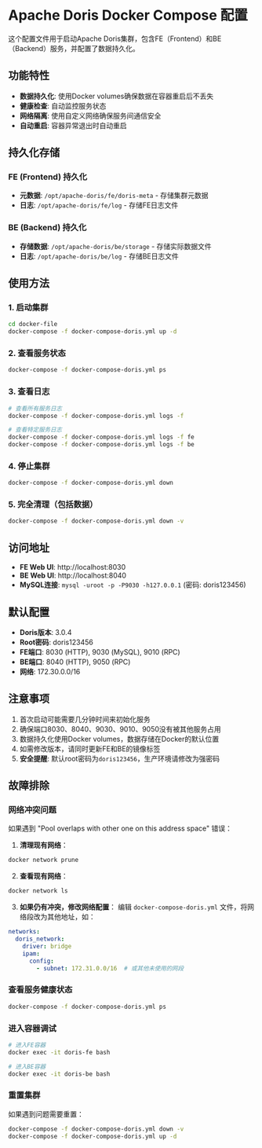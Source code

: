 # Apache Doris Docker Compose 配置

这个配置文件用于启动Apache Doris集群，包含FE（Frontend）和BE（Backend）服务，并配置了数据持久化。

## 功能特性

- **数据持久化**: 使用Docker volumes确保数据在容器重启后不丢失
- **健康检查**: 自动监控服务状态
- **网络隔离**: 使用自定义网络确保服务间通信安全
- **自动重启**: 容器异常退出时自动重启

## 持久化存储

### FE (Frontend) 持久化
- **元数据**: `/opt/apache-doris/fe/doris-meta` - 存储集群元数据
- **日志**: `/opt/apache-doris/fe/log` - 存储FE日志文件

### BE (Backend) 持久化
- **存储数据**: `/opt/apache-doris/be/storage` - 存储实际数据文件
- **日志**: `/opt/apache-doris/be/log` - 存储BE日志文件

## 使用方法

### 1. 启动集群
```bash
cd docker-file
docker-compose -f docker-compose-doris.yml up -d
```

### 2. 查看服务状态
```bash
docker-compose -f docker-compose-doris.yml ps
```

### 3. 查看日志
```bash
# 查看所有服务日志
docker-compose -f docker-compose-doris.yml logs -f

# 查看特定服务日志
docker-compose -f docker-compose-doris.yml logs -f fe
docker-compose -f docker-compose-doris.yml logs -f be
```

### 4. 停止集群
```bash
docker-compose -f docker-compose-doris.yml down
```

### 5. 完全清理（包括数据）
```bash
docker-compose -f docker-compose-doris.yml down -v
```

## 访问地址

- **FE Web UI**: http://localhost:8030
- **BE Web UI**: http://localhost:8040
- **MySQL连接**: `mysql -uroot -p -P9030 -h127.0.0.1` (密码: doris123456)

## 默认配置

- **Doris版本**: 3.0.4
- **Root密码**: doris123456
- **FE端口**: 8030 (HTTP), 9030 (MySQL), 9010 (RPC)
- **BE端口**: 8040 (HTTP), 9050 (RPC)
- **网络**: 172.30.0.0/16

## 注意事项

1. 首次启动可能需要几分钟时间来初始化服务
2. 确保端口8030、8040、9030、9010、9050没有被其他服务占用
3. 数据持久化使用Docker volumes，数据存储在Docker的默认位置
4. 如需修改版本，请同时更新FE和BE的镜像标签
5. **安全提醒**: 默认root密码为`doris123456`，生产环境请修改为强密码

## 故障排除

### 网络冲突问题
如果遇到 "Pool overlaps with other one on this address space" 错误：

1. **清理现有网络**：
```bash
docker network prune
```

2. **查看现有网络**：
```bash
docker network ls
```

3. **如果仍有冲突，修改网络配置**：
编辑 `docker-compose-doris.yml` 文件，将网络段改为其他地址，如：
```yaml
networks:
  doris_network:
    driver: bridge
    ipam:
      config:
        - subnet: 172.31.0.0/16  # 或其他未使用的网段
```

### 查看服务健康状态
```bash
docker-compose -f docker-compose-doris.yml ps
```

### 进入容器调试
```bash
# 进入FE容器
docker exec -it doris-fe bash

# 进入BE容器
docker exec -it doris-be bash
```

### 重置集群
如果遇到问题需要重置：
```bash
docker-compose -f docker-compose-doris.yml down -v
docker-compose -f docker-compose-doris.yml up -d
```
